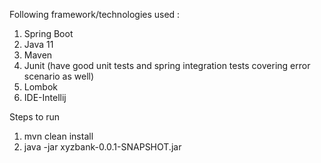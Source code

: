 Following framework/technologies used :
1) Spring Boot
2) Java 11
3) Maven
4) Junit (have good unit tests and spring integration tests covering error scenario as well)
5) Lombok
6) IDE-Intellij

Steps to run  
1) mvn clean install
2) java -jar xyzbank-0.0.1-SNAPSHOT.jar


